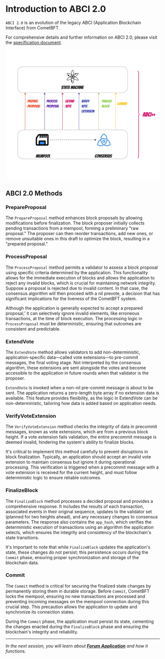 # Introduction to ABCI 2.0

`ABCI 2.0` is an evolution of the legacy ABCI (Application Blockchain Interface) from CometBFT.

For comprehensive details and further information on ABCI 2.0, please visit the [specification document](https://docs.cometbft.com/v1.0/spec/abci/).

![ABCI 2.0](images/ABCI2.jpg)

## ABCI 2.0 Methods

### PrepareProposal

The `PrepareProposal` method enhances block proposals by allowing modifications
before finalization. The block proposer initially collects pending transactions from a mempool, forming a preliminary
"raw proposal." The proposer can then reorder transactions, add new ones, or remove unsuitable ones in this draft to
optimize the block, resulting in a "prepared proposal."

### ProcessProposal

The `ProcessProposal` method permits a validator to assess a block proposal using
specific criteria determined by the application. This functionality allows for the immediate execution of blocks and
allows the application to reject any invalid blocks, which is crucial for maintaining network integrity. Suppose a
proposal is rejected due to invalid content. In that case, the consensus algorithm will then proceed with a nil prevote,
a decision that has significant implications for the liveness of the CometBFT system.

Although the application is generally expected to accept a prepared proposal,’ it can selectively ignore invalid elements,
like erroneous transactions, at the time of block execution. The processing logic in `ProcessProposal` must be deterministic,
ensuring that outcomes are consistent and predictable.

### ExtendVote

The `ExtendVote` method allows validators to add non-deterministic, application-specific
data—called vote extensions—to pre-commit messages, the final voting stage. Not interpreted by the consensus algorithm,
these extensions are sent alongside the votes and become accessible to the application in future rounds when that validator
is the proposer.

`ExtendVote` is invoked when a non-nil pre-commit message is about to be sent. The application returns a
zero-length byte array if no extension data is available. This feature provides flexibility, as the logic in ExtendVote
can be non-deterministic, tailoring how data is added based on application needs.

### VerifyVoteExtension

The `VerifyVoteExtension` method checks the integrity of data in precommit messages,
known as vote extensions, which are from a previous block height. If a vote extension fails validation, the entire
precommit message is deemed invalid, hindering the system's ability to finalize blocks.

It's critical to implement this method carefully to prevent disruptions in block finalization. Typically, an application
should accept an invalid vote extension to maintain consensus but ignore it during operational processing. This verification
is triggered when a precommit message with a vote extension is received for the current height, and must follow deterministic
logic to ensure reliable outcomes.

### FinalizeBlock

The `FinalizeBlock` method processes a decided proposal and provides a comprehensive
response. It includes the results of each transaction, associated events in their original sequence, updates to the
validator set (planned for two heights ahead), and any necessary changes to consensus parameters. The response also
contains the `app_hash`, which verifies the deterministic execution of transactions using an algorithm the application
selects, which ensures the integrity and consistency of the blockchain's state transitions.

It's important to note that while `FinalizeBlock` updates the application's state, these changes do not persist;
this persistence occurs during the `Commit` phase, ensuring proper synchronization and storage of the blockchain data.

### Commit

The `Commit` method is critical for securing the finalized state changes by permanently
storing them in durable storage. Before `Commit`, CometBFT locks the mempool, ensuring no new transactions are processed
and preventing incoming messages on the mempool connection during this crucial step. This precaution allows the application
to update and synchronize its connection states.

During the `Commit` phase, the application must persist its state,
cementing the changes enacted during the `FinalizeBlock` phase and ensuring the blockchain's integrity and reliability.

---------------

*In the next session, you will learn about [**Forum Application**](2.intro-forumApp.md) and how it functions.*
